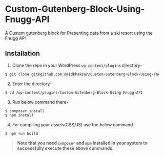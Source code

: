 # Custom-Gutenberg-Block-Using-Fnugg-API

A Custom gutenberg block for Presenting data from a ski resort using the Fnugg API


## Installation

1. Clone the repo in your WordPress `wp-content/plugins` directory-
```BASH
$ git clone git@github.com:omidkhaksar/Custom-Gutenberg-Block-Using-Fnugg-API.git
```

2. Enter the directory-
```BASH
$ cd /wp-content/plugins/Custom-Gutenberg-Block-Using-Fnugg-API
```

3. Run below command there-

```BASH
$ composer install
$ npm install
```

4. For compiling your assets(CSS/JS) use the below command-

```BASH
$ npm run build
```

> **Note that you need `composer` and `npm` installed in your system to successfully execute these above commands.**
